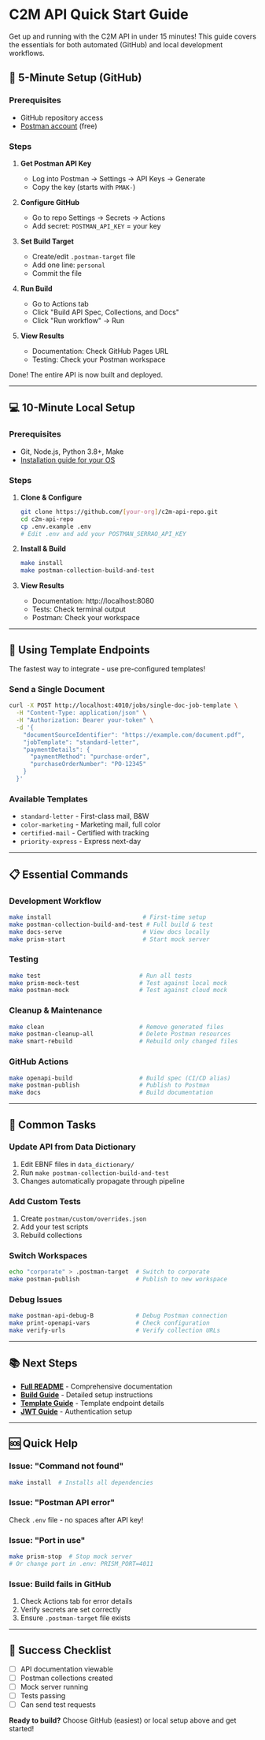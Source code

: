 # C2M API Quick Start Guide

Get up and running with the C2M API in under 15 minutes! This guide covers the essentials for both automated (GitHub) and local development workflows.

## 🚀 5-Minute Setup (GitHub)

### Prerequisites
- GitHub repository access
- [Postman account](https://www.postman.com) (free)

### Steps

1. **Get Postman API Key**
   - Log into Postman → Settings → API Keys → Generate
   - Copy the key (starts with `PMAK-`)

2. **Configure GitHub**
   - Go to repo Settings → Secrets → Actions
   - Add secret: `POSTMAN_API_KEY` = your key

3. **Set Build Target**
   - Create/edit `.postman-target` file
   - Add one line: `personal`
   - Commit the file

4. **Run Build**
   - Go to Actions tab
   - Click "Build API Spec, Collections, and Docs"
   - Click "Run workflow" → Run

5. **View Results**
   - Documentation: Check GitHub Pages URL
   - Testing: Check your Postman workspace

Done! The entire API is now built and deployed.

---

## 💻 10-Minute Local Setup

### Prerequisites
- Git, Node.js, Python 3.8+, Make
- [Installation guide for your OS](BUILD-GUIDE.md#prerequisites)

### Steps

1. **Clone & Configure**
   ```bash
   git clone https://github.com/[your-org]/c2m-api-repo.git
   cd c2m-api-repo
   cp .env.example .env
   # Edit .env and add your POSTMAN_SERRAO_API_KEY
   ```

2. **Install & Build**
   ```bash
   make install
   make postman-collection-build-and-test
   ```

3. **View Results**
   - Documentation: http://localhost:8080
   - Tests: Check terminal output
   - Postman: Check your workspace

---

## 🎯 Using Template Endpoints

The fastest way to integrate - use pre-configured templates!

### Send a Single Document
```bash
curl -X POST http://localhost:4010/jobs/single-doc-job-template \
  -H "Content-Type: application/json" \
  -H "Authorization: Bearer your-token" \
  -d '{
    "documentSourceIdentifier": "https://example.com/document.pdf",
    "jobTemplate": "standard-letter",
    "paymentDetails": {
      "paymentMethod": "purchase-order",
      "purchaseOrderNumber": "PO-12345"
    }
  }'
```

### Available Templates
- `standard-letter` - First-class mail, B&W
- `color-marketing` - Marketing mail, full color
- `certified-mail` - Certified with tracking
- `priority-express` - Express next-day

---

## 📋 Essential Commands

### Development Workflow
```bash
make install                          # First-time setup
make postman-collection-build-and-test # Full build & test
make docs-serve                       # View docs locally
make prism-start                      # Start mock server
```

### Testing
```bash
make test                            # Run all tests
make prism-mock-test                 # Test against local mock
make postman-mock                    # Test against cloud mock
```

### Cleanup & Maintenance
```bash
make clean                           # Remove generated files
make postman-cleanup-all             # Delete Postman resources
make smart-rebuild                   # Rebuild only changed files
```

### GitHub Actions
```bash
make openapi-build                   # Build spec (CI/CD alias)
make postman-publish                 # Publish to Postman
make docs                            # Build documentation
```

---

## 🔧 Common Tasks

### Update API from Data Dictionary
1. Edit EBNF files in `data_dictionary/`
2. Run `make postman-collection-build-and-test`
3. Changes automatically propagate through pipeline

### Add Custom Tests
1. Create `postman/custom/overrides.json`
2. Add your test scripts
3. Rebuild collections

### Switch Workspaces
```bash
echo "corporate" > .postman-target  # Switch to corporate
make postman-publish                # Publish to new workspace
```

### Debug Issues
```bash
make postman-api-debug-B            # Debug Postman connection
make print-openapi-vars             # Check configuration
make verify-urls                    # Verify collection URLs
```

---

## 📚 Next Steps

- **[Full README](README.md)** - Comprehensive documentation
- **[Build Guide](BUILD-GUIDE.md)** - Detailed setup instructions
- **[Template Guide](TEMPLATE_ENDPOINTS_QUICKSTART.md)** - Template endpoint details
- **[JWT Guide](JWT_AUTHENTICATION_README.md)** - Authentication setup

---

## 🆘 Quick Help

### Issue: "Command not found"
```bash
make install  # Installs all dependencies
```

### Issue: "Postman API error"
Check `.env` file - no spaces after API key!

### Issue: "Port in use"
```bash
make prism-stop  # Stop mock server
# Or change port in .env: PRISM_PORT=4011
```

### Issue: Build fails in GitHub
1. Check Actions tab for error details
2. Verify secrets are set correctly
3. Ensure `.postman-target` file exists

---

## 🎉 Success Checklist

- [ ] API documentation viewable
- [ ] Postman collections created
- [ ] Mock server running
- [ ] Tests passing
- [ ] Can send test requests

**Ready to build?** Choose GitHub (easiest) or local setup above and get started!